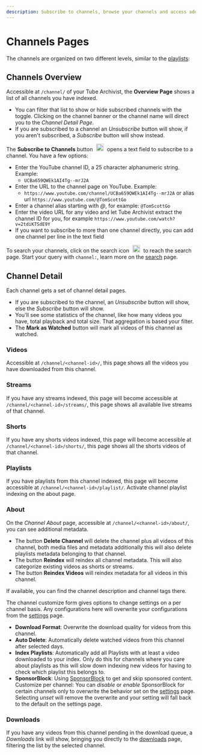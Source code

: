 ```yaml
---
description: Subscribe to channels, browse your channels and access additional metadata.
---
```


# Channels Pages

The channels are organized on two different levels, similar to the [playlists](playlists.md):

## Channels Overview
Accessible at `/channel/` of your Tube Archivist, the **Overview Page** shows a list of all channels you have indexed. 
- You can filter that list to show or hide subscribed channels with the toggle. Clicking on the channel banner or the channel name will direct you to the *Channel Detail Page*.
- If you are subscribed to a channel an *Unsubscribe* button will show, if you aren't subscribed, a *Subscribe* button will show instead. 

The **Subscribe to Channels** button <img src="/assets/icon-add.png?raw=true" alt="add icon" width="20px" style="margin:0 5px;"> opens a text field to subscribe to a channel. You have a few options:

- Enter the YouTube channel ID, a 25 character alphanumeric string. Example:
    - `UCBa659QWEk1AI4Tg--mrJ2A`
- Enter the URL to the channel page on YouTube. Example:
    - `https://www.youtube.com/channel/UCBa659QWEk1AI4Tg--mrJ2A` or alias url `https://www.youtube.com/@TomScottGo`
- Enter a channel alias starting with *@*, for example: `@TomScottGo`
- Enter the video URL for any video and let Tube Archivist extract the channel ID for you, for example `https://www.youtube.com/watch?v=2tdiKTSdE9Y`
- If you want to subscribe to more than one channel directly, you can add one channel per line in the text field

To search your channels, click on the search icon <img src="/assets/icon-search.png?raw=true" alt="search icon" width="20px" style="margin:0 5px;"> to reach the search page. Start your query with `channel:`, learn more on the [search](search.md) page.

## Channel Detail
Each channel gets a set of channel detail pages.
- If you are subscribed to the channel, an *Unsubscribe* button will show, else the *Subscribe* button will show.
- You'll see some statistics of the channel, like how many videos you have, total playback and total size. That aggregation is based your filter.
- The **Mark as Watched** button will mark all videos of this channel as watched.

### Videos
Accessible at `/channel/<channel-id>/`, this page shows all the videos you have downloaded from this channel.

### Streams
If you have any streams indexed, this page will become accessible at `/channel/<channel-id>/streams/`, this page shows all available live streams of that channel. 

### Shorts
If you have any shorts videos indexed, this page will become accessible at `/channel/<channel-id>/shorts/`, this page shows all the shorts videos of that channel.

### Playlists
If you have playlists from this channel indexed, this page will become accessible at `/channel/<channel-id>/playlist/`. Activate channel playlist indexing on the about page.

### About
On the *Channel About* page, accessible at `/channel/<channel-id>/about/`, you can see additional metadata.

- The button **Delete Channel** will delete the channel plus all videos of this channel, both media files and metadata additionally this will also delete playlists metadata belonging to that channel.
- The button **Reindex** will reindex all channel metadata. This will also categorize existing videos as shorts or streams.
- The button **Reindex Videos** will reindex metadata for all videos in this channel.

If available, you can find the channel description and channel tags there.

The channel customize form gives options to change settings on a per channel basis. Any configurations here will overwrite your configurations from the [settings](settings.md) page.

- **Download Format**: Overwrite the download quality for videos from this channel.
- **Auto Delete**: Automatically delete watched videos from this channel after selected days.
- **Index Playlists**: Automatically add all Playlists with at least a video downloaded to your index. Only do this for channels where you care about playlists as this will slow down indexing new videos for having to check which playlist this belongs to.
- **SponsorBlock**: Using [SponsorBlock](https://sponsor.ajay.app/) to get and skip sponsored content. Customize per channel: You can *disable* or *enable* SponsorBlock for certain channels only to overwrite the behavior set on the [settings](settings.md) page. Selecting *unset* will remove the overwrite and your setting will fall back to the default on the settings page.

### Downloads
If you have any videos from this channel pending in the download queue, a *Downloads* link will show, bringing you directly to the [downloads](downloads.md) page, filtering the list by the selected channel.
